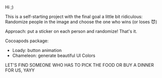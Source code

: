 Hi ;)

This is a self-starting project with the final goal a little bit ridiculous: Randomize people in the image and choose the one who wins (or loses 😈)

Approach: put a sticker on each person and randomize! That's it.

Cocoapods package:
- Loady: button animation
- Chameleon: generate beautiful UI Colors

LET'S FIND SOMEONE WHO HAS TO PICK THE FOOD OR BUY A DINNER FOR US, YAYY
